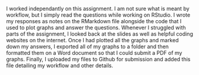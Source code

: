 I worked independantly on this assignment. I am not sure what is meant by workflow, but I simply read the questions while working on RStudio. I wrote my responses as notes on
the RMarkdown file alongside the code that I used to plot graphs and answer the questions. Whenever I struggled with parts of the assignment, I looked back at the slides as well
as helpful coding websites on the internet. Once I had plotted all the graphs and marked down my answers, I exported all of my graphs to a folder and then formatted them on a 
Word document so that I could submit a PDF of my graphs. Finally, I uploaded my files to Github for submission and added this file detailing my workflow and other details.
